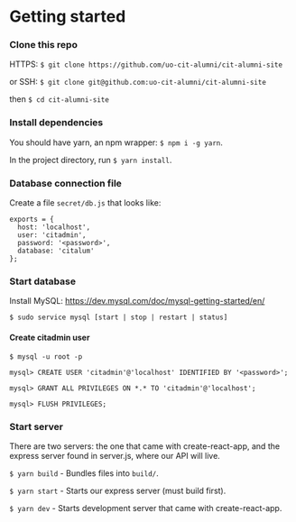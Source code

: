 # Getting started

### Clone this repo
HTTPS: `$ git clone https://github.com/uo-cit-alumni/cit-alumni-site`

or SSH: `$ git clone git@github.com:uo-cit-alumni/cit-alumni-site`

then `$ cd cit-alumni-site`

### Install dependencies
You should have yarn, an npm wrapper: `$ npm i -g yarn`.

In the project directory, run `$ yarn install`.

### Database connection file
Create a file `secret/db.js` that looks like:

```
exports = {
  host: 'localhost',
  user: 'citadmin',
  password: '<password>',
  database: 'citalum'
};
```

### Start database
Install MySQL: https://dev.mysql.com/doc/mysql-getting-started/en/

`$ sudo service mysql [start | stop | restart | status]`

#### Create citadmin user
`$ mysql -u root -p`

`mysql> CREATE USER 'citadmin'@'localhost' IDENTIFIED BY '<password>';`

`mysql> GRANT ALL PRIVILEGES ON *.* TO 'citadmin'@'localhost';`

`mysql> FLUSH PRIVILEGES;`

### Start server

There are two servers: the one that came with create-react-app, and the express
server found in server.js, where our API will live.

`$ yarn build` - Bundles files into `build/`.

`$ yarn start` - Starts our express server (must build first).

`$ yarn dev` - Starts development server that came with create-react-app.
